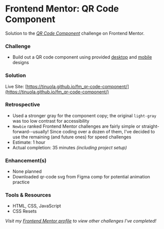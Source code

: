 # Frontend Mentor: QR Code Component

Solution to the _[QR Code Component](https://www.frontendmentor.io/challenges/qr-code-component-iux_sIO_H)_ challenge on Frontend Mentor.

### Challenge

- Build out a QR code component using provided [desktop](/assets/design/desktop-design.jpg) and [mobile](/assets/design/mobile-design.jpg) designs

### Solution

Live Site: [https://tinuola.github.io/fm_qr-code-component/](https://tinuola.github.io/fm_qr-code-component/)

### Retrospective

- Used a stronger gray for the component copy; the original `light-gray` was too low contrast for accessibility
- `Newbie` ranked Frontend Mentor challenges are fairly simple or straight-forward--usually! Since coding over a dozen of them, I've decided to use the remaining (and future ones) for speed challenges
- Estimate: 1 hour
- Actual completion: 35 minutes _(including project setup)_

### Enhancement(s)

- None planned
- Downloaded qr-code svg from Figma comp for potential animation practice

### Tools & Resources

- HTML, CSS, JavaScript
- CSS Resets

_Visit my [Frontend Mentor profile](https://www.frontendmentor.io/profile/tinuola) to view other challenges I've completed!_
